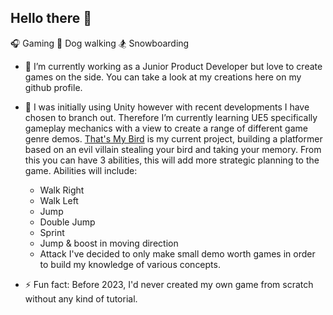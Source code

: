 ## Hello there 👋

🎧 Gaming
🐶 Dog walking
🏂 Snowboarding

- 🔭 I’m currently working as a Junior Product Developer but love to create games on the side. You can take a look at my creations here on my github profile.
- 🌱 I was initially using Unity however with recent developments I have chosen to branch out. Therefore I’m currently learning UE5 specifically gameplay mechanics with a view to create a range of different game genre demos. [That's My Bird](https://github.com/KieranBest/Thats-My-Bird) is my current project, building a platformer based on an evil villain stealing your bird and taking your memory. From this you can have 3 abilities, this will add more strategic planning to the game. Abilities will include:
  - Walk Right
  - Walk Left
  - Jump
  - Double Jump
  - Sprint
  - Jump & boost in moving direction
  - Attack
I've decided to only make small demo worth games in order to build my knowledge of various concepts.

- ⚡ Fun fact: Before 2023, I'd never created my own game from scratch without any kind of tutorial.

<!--
Here are some ideas to get you started:

- 👯 I’m looking to collaborate on ...
- 💬 Ask me about ...
- 📫 How to reach me: ...
- 😄 Pronouns: ...
-->
